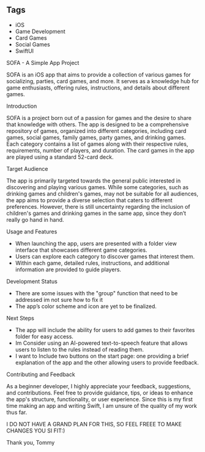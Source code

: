 ## Tags

- iOS
- Game Development
- Card Games
- Social Games
- SwiftUI


SOFA - A Simple App Project

SOFA is an iOS app that aims to provide a collection of various games for socializing, parties, card games, and more. It serves as a knowledge hub for game enthusiasts, offering rules, instructions, and details about different games.

Introduction

SOFA is a project born out of a passion for games and the desire to share that knowledge with others. The app is designed to be a comprehensive repository of games, organized into different categories, including card games, social games, family games, party games, and drinking games. Each category contains a list of games along with their respective rules, requirements, number of players, and duration. The card games in the app are played using a standard 52-card deck.

Target Audience

The app is primarily targeted towards the general public interested in discovering and playing various games. While some categories, such as drinking games and children's games, may not be suitable for all audiences, the app aims to provide a diverse selection that caters to different preferences. However, there is still uncertainty regarding the inclusion of children's games and drinking games in the same app, since they don’t really go hand in hand.

Usage and Features

-	When launching the app, users are presented with a folder view interface that showcases different game categories.
-	Users can explore each category to discover games that interest them.
-	Within each game, detailed rules, instructions, and additional information are provided to guide players.

Development Status

-	There are some issues with the "group" function that need to be addressed im not sure how to fix it
-	The app’s color scheme and icon are yet to be finalized.

Next Steps
-	The app will include the ability for users to add games to their favorites folder for easy access.
-	Im Consider using an AI-powered text-to-speech feature that allows users to listen to the rules instead of reading them.
-	I want to Include two buttons on the start page: one providing a brief explanation of the app and the other allowing users to provide feedback.

Contributing and Feedback

As a beginner developer, I highly appreciate your feedback, suggestions, and contributions. Feel free to provide guidance, tips, or ideas to enhance the app's structure, functionality, or user experience. Since this is my first time making an app and writing Swift, I am unsure of the quality of my work thus far.

 I DO NOT HAVE A GRAND PLAN FOR THIS, SO FEEL FREEE TO MAKE CHANGES YOU SI FIT:)

Thank you, Tommy
